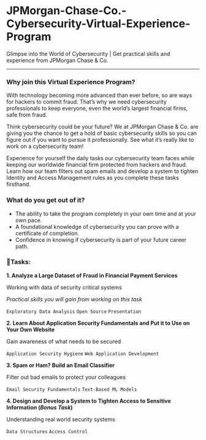 # JPMorgan-Chase-Co.-Cybersecurity-Virtual-Experience-Program
Glimpse into the World of Cybersecurity | Get practical skills and experience from JPMorgan Chase &amp; Co.
<hr/>

### Why join this Virtual Experience Program?

With technology becoming more advanced than ever before, so are ways for hackers to commit fraud. That’s why we need cybersecurity professionals to keep everyone, even the world’s largest financial firms, safe from fraud.

Think cybersecurity could be your future? We at JPMorgan Chase & Co. are giving you the chance to get a hold of basic cybersecurity skills so you can figure out if you want to pursue it professionally. See what it’s really like to work on a cybersecurity team!

Experience for yourself the daily tasks our cybersecurity team faces while keeping our worldwide financial firm protected from hackers and fraud. Learn how our team filters out spam emails and develop a system to tighten Identity and Access Management rules as you complete these tasks firsthand.

### What do you get out of it?

- The ability to take the program completely in your own time and at your own pace.
- A foundational knowledge of cybersecurity you can prove with a certificate of completion.
- Confidence in knowing if cybersecurity is part of your future career path.

### 📑Tasks: 

**1. Analyze a Large Dataset of Fraud in Financial Payment Services**

Working with data of security critical systems

_Practical skills you will gain from working on this task_

```Exploratory Data Analysis``` ```Open Source``` ```Presentation```

**2. Learn About Application Security Fundamentals and Put it to Use on Your Own Website**

Gain awareness of what needs to be secured

```Application Security Hygiene``` ```Web Application Development```

**3. Spam or Ham? Build an Email Classifier**

Filter out bad emails to protect your colleagues

```Email Security Fundamentals``` ```Text-Based ML Models```

**4. Design and Develop a System to Tighten Access to Sensitive Information (_Bonus Task_)**

Understanding real world security systems

```Data Structures``` ```Access Control```
